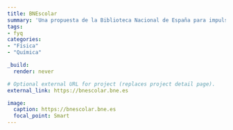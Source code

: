 ```yaml
---
title: BNEscolar
summary: 'Una propuesta de la Biblioteca Nacional de España para impulsar la presencia y uso del patrimonio cultural digital en educación.'
tags:
- fyq
categories:
- "Física"
- "Química"

_build:
  render: never

# Optional external URL for project (replaces project detail page).
external_link: https://bnescolar.bne.es

image:
  caption: https://bnescolar.bne.es
  focal_point: Smart
---
```

